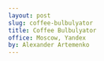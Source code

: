 ```yaml
---
layout: post
slug: coffee-bulbulyator
title: Coffee Bulbulyator
office: Moscow, Yandex
by: Alexander Artemenko
---
```


